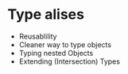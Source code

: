 # Type alises
  - Reusablility
  - Cleaner way to type objects
  - Typing nested Objects
  - Extending (Intersection) Types